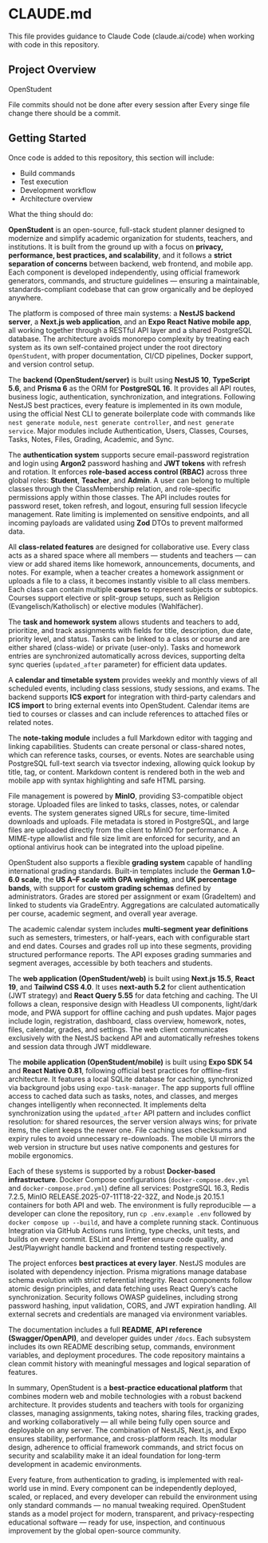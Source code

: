 # CLAUDE.md

This file provides guidance to Claude Code (claude.ai/code) when working with code in this repository.

## Project Overview

OpenStudent 

File commits should not be done after every session after Every singe file change there should be a commit.

## Getting Started

Once code is added to this repository, this section will include:
- Build commands
- Test execution
- Development workflow
- Architecture overview



What the thing should do:

**OpenStudent** is an open-source, full-stack student planner designed to modernize and simplify academic organization for students, teachers, and institutions. It is built from the ground up with a focus on **privacy, performance, best practices, and scalability**, and it follows a **strict separation of concerns** between backend, web frontend, and mobile app. Each component is developed independently, using official framework generators, commands, and structure guidelines — ensuring a maintainable, standards-compliant codebase that can grow organically and be deployed anywhere.

The platform is composed of three main systems: a **NestJS backend server**, a **Next.js web application**, and an **Expo React Native mobile app**, all working together through a RESTful API layer and a shared PostgreSQL database. The architecture avoids monorepo complexity by treating each system as its own self-contained project under the root directory `OpenStudent`, with proper documentation, CI/CD pipelines, Docker support, and version control setup.

The **backend (OpenStudent/server)** is built using **NestJS 10**, **TypeScript 5.6**, and **Prisma 6** as the ORM for **PostgreSQL 16**. It provides all API routes, business logic, authentication, synchronization, and integrations. Following NestJS best practices, every feature is implemented in its own module, using the official Nest CLI to generate boilerplate code with commands like `nest generate module`, `nest generate controller`, and `nest generate service`. Major modules include Authentication, Users, Classes, Courses, Tasks, Notes, Files, Grading, Academic, and Sync.

The **authentication system** supports secure email-password registration and login using **Argon2** password hashing and **JWT tokens** with refresh and rotation. It enforces **role-based access control (RBAC)** across three global roles: **Student**, **Teacher**, and **Admin**. A user can belong to multiple classes through the ClassMembership relation, and role-specific permissions apply within those classes. The API includes routes for password reset, token refresh, and logout, ensuring full session lifecycle management. Rate limiting is implemented on sensitive endpoints, and all incoming payloads are validated using **Zod** DTOs to prevent malformed data.

All **class-related features** are designed for collaborative use. Every class acts as a shared space where all members — students and teachers — can view or add shared items like homework, announcements, documents, and notes. For example, when a teacher creates a homework assignment or uploads a file to a class, it becomes instantly visible to all class members. Each class can contain multiple **courses** to represent subjects or subtopics. Courses support elective or split-group setups, such as Religion (Evangelisch/Katholisch) or elective modules (Wahlfächer).

The **task and homework system** allows students and teachers to add, prioritize, and track assignments with fields for title, description, due date, priority level, and status. Tasks can be linked to a class or course and are either shared (class-wide) or private (user-only). Tasks and homework entries are synchronized automatically across devices, supporting delta sync queries (`updated_after` parameter) for efficient data updates.

A **calendar and timetable system** provides weekly and monthly views of all scheduled events, including class sessions, study sessions, and exams. The backend supports **ICS export** for integration with third-party calendars and **ICS import** to bring external events into OpenStudent. Calendar items are tied to courses or classes and can include references to attached files or related notes.

The **note-taking module** includes a full Markdown editor with tagging and linking capabilities. Students can create personal or class-shared notes, which can reference tasks, courses, or events. Notes are searchable using PostgreSQL full-text search via tsvector indexing, allowing quick lookup by title, tag, or content. Markdown content is rendered both in the web and mobile app with syntax highlighting and safe HTML parsing.

File management is powered by **MinIO**, providing S3-compatible object storage. Uploaded files are linked to tasks, classes, notes, or calendar events. The system generates signed URLs for secure, time-limited downloads and uploads. File metadata is stored in PostgreSQL, and large files are uploaded directly from the client to MinIO for performance. A MIME-type allowlist and file size limit are enforced for security, and an optional antivirus hook can be integrated into the upload pipeline.

OpenStudent also supports a flexible **grading system** capable of handling international grading standards. Built-in templates include the **German 1.0–6.0 scale**, the **US A–F scale with GPA weighting**, and **UK percentage bands**, with support for **custom grading schemas** defined by administrators. Grades are stored per assignment or exam (GradeItem) and linked to students via GradeEntry. Aggregations are calculated automatically per course, academic segment, and overall year average.

The academic calendar system includes **multi-segment year definitions** such as semesters, trimesters, or half-years, each with configurable start and end dates. Courses and grades roll up into these segments, providing structured performance reports. The API exposes grading summaries and segment averages, accessible by both teachers and students.

The **web application (OpenStudent/web)** is built using **Next.js 15.5**, **React 19**, and **Tailwind CSS 4.0**. It uses **next-auth 5.2** for client authentication (JWT strategy) and **React Query 5.55** for data fetching and caching. The UI follows a clean, responsive design with Headless UI components, light/dark mode, and PWA support for offline caching and push updates. Major pages include login, registration, dashboard, class overview, homework, notes, files, calendar, grades, and settings. The web client communicates exclusively with the NestJS backend API and automatically refreshes tokens and session data through JWT middleware.

The **mobile application (OpenStudent/mobile)** is built using **Expo SDK 54** and **React Native 0.81**, following official best practices for offline-first architecture. It features a local SQLite database for caching, synchronized via background jobs using `expo-task-manager`. The app supports full offline access to cached data such as tasks, notes, and classes, and merges changes intelligently when reconnected. It implements delta synchronization using the `updated_after` API pattern and includes conflict resolution: for shared resources, the server version always wins; for private items, the client keeps the newer one. File caching uses checksums and expiry rules to avoid unnecessary re-downloads. The mobile UI mirrors the web version in structure but uses native components and gestures for mobile ergonomics.

Each of these systems is supported by a robust **Docker-based infrastructure**. Docker Compose configurations (`docker-compose.dev.yml` and `docker-compose.prod.yml`) define all services: PostgreSQL 16.3, Redis 7.2.5, MinIO RELEASE.2025-07-11T18-22-32Z, and Node.js 20.15.1 containers for both API and web. The environment is fully reproducible — a developer can clone the repository, run `cp .env.example .env` followed by `docker compose up --build`, and have a complete running stack. Continuous Integration via GitHub Actions runs linting, type checks, unit tests, and builds on every commit. ESLint and Prettier ensure code quality, and Jest/Playwright handle backend and frontend testing respectively.

The project enforces **best practices at every layer**. NestJS modules are isolated with dependency injection. Prisma migrations manage database schema evolution with strict referential integrity. React components follow atomic design principles, and data fetching uses React Query’s cache synchronization. Security follows OWASP guidelines, including strong password hashing, input validation, CORS, and JWT expiration handling. All external secrets and credentials are managed via environment variables.

The documentation includes a full **README**, **API reference (Swagger/OpenAPI)**, and developer guides under `/docs`. Each subsystem includes its own README describing setup, commands, environment variables, and deployment procedures. The code repository maintains a clean commit history with meaningful messages and logical separation of features.

In summary, OpenStudent is a **best-practice educational platform** that combines modern web and mobile technologies with a robust backend architecture. It provides students and teachers with tools for organizing classes, managing assignments, taking notes, sharing files, tracking grades, and working collaboratively — all while being fully open source and deployable on any server. The combination of NestJS, Next.js, and Expo ensures stability, performance, and cross-platform reach. Its modular design, adherence to official framework commands, and strict focus on security and scalability make it an ideal foundation for long-term development in academic environments.

Every feature, from authentication to grading, is implemented with real-world use in mind. Every component can be independently deployed, scaled, or replaced, and every developer can rebuild the environment using only standard commands — no manual tweaking required. OpenStudent stands as a model project for modern, transparent, and privacy-respecting educational software — ready for use, inspection, and continuous improvement by the global open-source community.
